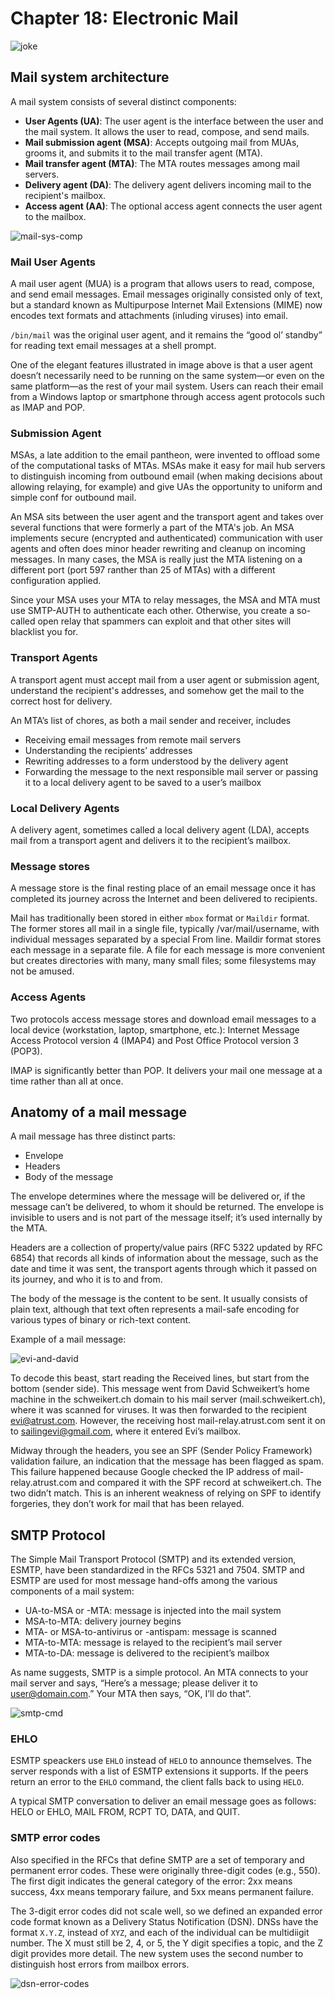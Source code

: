 # Chapter 18: Electronic Mail

![joke](https://static.boredpanda.com/blog/wp-content/uploads/2015/09/funny-spam-email-reply-conversations-james-veitch-fb__700.jpg)

## Mail system architecture

A mail system consists of several distinct components:

- **User Agents (UA)**: The user agent is the interface between the user and the mail system. It allows the user to read, compose, and send mails.
- **Mail submission agent (MSA)**: Accepts outgoing mail from MUAs, grooms it, and submits it to the mail transfer agent (MTA).
- **Mail transfer agent (MTA)**: The MTA routes messages among mail servers.
- **Delivery agent (DA)**: The delivery agent delivers incoming mail to the recipient's mailbox.
- **Access agent (AA)**: The optional access agent connects the user agent to the mailbox.

![mail-sys-comp](./data/mail-sys-comp.png)

### Mail User Agents 

A mail user agent (MUA) is a program that allows users to read, compose, and send email messages. Email messages originally consisted only of text, but a standard known as Multipurpose Internet Mail Extensions (MIME) now encodes text formats and attachments (inluding viruses) into email.

`/bin/mail` was the original user agent, and it remains the “good ol’ standby” for reading text email messages at a shell prompt. 

One of the elegant features illustrated in image above is that a user agent doesn’t necessarily need to be running on the same system—or even on the same platform—as the rest of your mail system. Users can reach their email from a Windows laptop or smartphone through access agent protocols such as IMAP and POP.

### Submission Agent

MSAs, a late addition to the email pantheon, were invented to offload some of the computational tasks of MTAs. MSAs make it easy for mail hub servers to distinguish incoming from outbound email (when making decisions about allowing relaying, for example) and give UAs the opportunity to uniform and simple conf for outbound mail.

An MSA sits between the user agent and the transport agent and takes over several functions that were formerly a part of the MTA's job. An MSA implements secure (encrypted and authenticated) communication with user agents and often does minor header rewriting and cleanup on incoming messages. In many cases, the MSA is really just the MTA listening on a different port (port 597 ranther than 25 of MTAs) with a different configuration applied.

Since your MSA uses your MTA to relay messages, the MSA and MTA must use SMTP-AUTH to authenticate each other. Otherwise, you create a so-called open relay that spammers can exploit and that other sites will blacklist you for.

### Transport Agents

A transport agent must accept mail from a user agent or submission agent, understand the recipient's addresses, and somehow get the mail to the correct host for delivery.

An MTA’s list of chores, as both a mail sender and receiver, includes

- Receiving email messages from remote mail servers
- Understanding the recipients’ addresses
- Rewriting addresses to a form understood by the delivery agent
- Forwarding the message to the next responsible mail server or passing it to a local delivery agent to be saved to a user’s mailbox

### Local Delivery Agents

A delivery agent, sometimes called a local delivery agent (LDA), accepts mail from a transport agent and delivers it to the recipient’s mailbox.

### Message stores

A message store is the final resting place of an email message once it has completed its journey across the Internet and been delivered to recipients.

Mail has traditionally been stored in either `mbox` format or `Maildir` format. The former stores all mail in a single file, typically /var/mail/username, with individual messages separated by a special From line. Maildir format stores each message in a separate file. A file for each message is more convenient but creates directories with many, many small files; some filesystems may not be amused.

### Access Agents

Two protocols access message stores and download email messages to a local device (workstation, laptop, smartphone, etc.): Internet Message Access Protocol version 4 (IMAP4) and Post Office Protocol version 3 (POP3).

IMAP is significantly better than POP. It delivers your mail one message at a time rather than all at once.

## Anatomy of a mail message

A mail message has three distinct parts:

- Envelope
- Headers
- Body of the message

The envelope determines where the message will be delivered or, if the message can’t be delivered, to whom it should be returned. The envelope is invisible to users and is not part of the message itself; it’s used internally by the MTA.

Headers are a collection of property/value pairs (RFC 5322 updated by RFC 6854) that records all kinds of information about the message, such as the date and time it was sent, the transport agents through which it passed on its journey, and who it is to and from.

The body of the message is the content to be sent. It usually consists of plain text, although that text often represents a mail-safe encoding for various types of binary or rich-text content.

Example of a mail message:

![evi-and-david](./data/evi-and-david.png)

To decode this beast, start reading the Received lines, but start from the bottom (sender side).
This message went from David Schweikert’s home machine in the schweikert.ch domain to his mail server (mail.schweikert.ch), where it was scanned for viruses. It was then forwarded to the recipient evi@atrust.com. However, the receiving host mail-relay.atrust.com sent it on to sailingevi@gmail.com, where it entered Evi’s mailbox.

Midway through the headers, you see an SPF (Sender Policy Framework) validation failure, an indication that the message has been flagged as spam. This failure happened because Google checked the IP address of mail-relay.atrust.com and compared it with the SPF record at schweikert.ch. The two didn’t match. This is an inherent weakness of relying on SPF to identify forgeries, they don’t work for mail that has been relayed.

## SMTP Protocol

The Simple Mail Transport Protocol (SMTP) and its extended version, ESMTP, have been standardized in the RFCs 5321 and 7504. SMTP and ESMTP are used for most message hand-offs among the various components of a mail system:

- UA-to-MSA or -MTA: message is injected into the mail system
- MSA-to-MTA: delivery journey begins
- MTA- or MSA-to-antivirus or -antispam: message is scanned
- MTA-to-MTA: message is relayed to the recipient’s mail server
- MTA-to-DA: message is delivered to the recipient’s mailbox

As name suggests, SMTP is a simple protocol. An MTA connects to your mail server and says, “Here’s a message; please deliver it to user@domain.com.” Your MTA then says, “OK, I’ll do that”.

![smtp-cmd](./data/smtp-cmd.png)

### EHLO

ESMTP speackers use `EHLO` instead of `HELO` to announce themselves. The server responds with a list of ESMTP extensions it supports. If the peers return an error to the `EHLO` command, the client falls back to using `HELO`.

A typical SMTP conversation to deliver an email message goes as follows: HELO or EHLO, MAIL FROM, RCPT TO, DATA, and QUIT.

### SMTP error codes

Also specified in the RFCs that define SMTP are a set of temporary and permanent error codes. These were originally three-digit codes (e.g., 550). The first digit indicates the general category of the error: 2xx means success, 4xx means temporary failure, and 5xx means permanent failure.

The 3-digit error codes did not scale well, so we defined an expanded error code format known as a Delivery Status Notification (DSN). DNSs have the format `X.Y.Z`, instead of `XYZ`, and each of the individual can be multidiigit number. The X must still be 2, 4, or 5, the Y digit specifies a topic, and the Z digit provides more detail. The new system uses the second number to distinguish host errors from mailbox errors.

![dsn-error-codes](./data/dsn-error-codes.png)